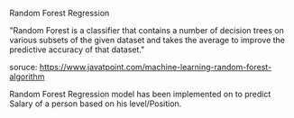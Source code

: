 Random Forest Regression

"Random Forest is a classifier that contains a number of decision trees on various subsets of the given dataset and takes the average to improve the predictive accuracy of that dataset."

soruce: https://www.javatpoint.com/machine-learning-random-forest-algorithm

Random Forest Regression model has been implemented on to predict Salary of a person based on his level/Position.

